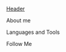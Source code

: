 [Header](https://github.com/AlexS9112/AlexS9112/blob/main/assets/Testing-mobile-and-apps.jpeg)

About me

Languages and Tools

Follow Me